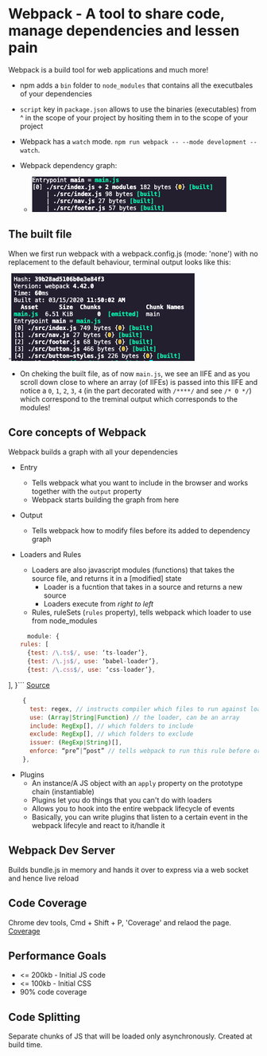 # Webpack - A tool to share code, manage dependencies and lessen pain

Webpack is a build tool for web applications and much more!

- npm adds a `bin` folder to `node_modules` that contains all the executbales of your dependencies
- `script` key in `package.json` allows to use the binaries (executables) from ^ in the scope of your project by hositing them in to the scope of your project

- Webpack has a `watch` mode. `npm run webpack -- --mode development --watch`.
- Webpack dependency graph:
  - ![WebpackDependencyGraph](./img/WebpackDependencyGraph.png)

## The built file

When we first run webpack with a webpack.config.js (mode: 'none') with no replacement to the default behaviour, terminal output looks like this:

-![WebpackConfigModeNone](./img/WebpackConfigModeNone.png)

- On cheking the built file, as of now `main.js`, we see an IIFE and as you scroll down close to where an array (of IIFEs) is passed into this IIFE and notice a `0`, `1`, `2`, `3`, `4` (in the part decorated with `/****/` and see `/* 0 */`) which correspond to the treminal output which corresponds to the modules!

## Core concepts of Webpack

Webpack builds a graph with all your dependencies

- Entry
  - Tells webpack what you want to include in the browser and works together with the `output` property
  - Webpack starts building the graph from here

- Output
  - Tells webpack how to modify files before its added to dependency graph

- Loaders and Rules
  - Loaders are also javascript modules (functions) that takes the source file, and returns it in a [modified] state
    - Loader is a fucntion that takes in a source and returns a new source
    - Loaders execute from _right to left_
  - Rules, ruleSets (`rules` property), tells webpack which loader to use from node_modules

  ```javascript
    module: {
  rules: [
    {test: /\.ts$/, use: ‘ts-loader’},
    {test: /\.js$/, use: ‘babel-loader’},
    {test: /\.css$/, use: ‘css-loader’},
],
}```
[Source](https://docs.google.com/presentation/d/1hFtMCMo62DgOIc-9OwgaVwPZHwv1cgMELArHcMbXlSI/edit#slide=id.g15e96ef847_0_407)

```javascript
    {
      test: regex, // instructs compiler which files to run against loader
      use: (Array|String|Function) // the loader, can be an array
      include: RegExp[], // which folders to include
      exclude: RegExp[], // which folders to exclude
      issuer: (RegExp|String)[],
      enforce: “pre”|”post” // tells webpack to run this rule before or after other rules
    },
```

- Plugins
  - An instance/A JS object with an `apply` property on the prototype chain (instantiable)
  - Plugins let you do things that you can't do with loaders
  - Allows you to hook into the entire webpack lifecycle of events
  - Basically, you can write plugins that listen to a certain event in the webpack lifecyle and react to it/handle it

## Webpack Dev Server

Builds bundle.js in memory and hands it over to express via a web socket and hence live reload


## Code Coverage

Chrome dev tools, Cmd + Shift + P, 'Coverage' and relaod the page. [Coverage](https://developers.google.com/web/updates/2017/04/devtools-release-notes#coverage)

## Performance Goals

- <= 200kb - Initial JS code
- <= 100kb - Initial CSS
- 90% code coverage

## Code Splitting

Separate chunks of JS that will be loaded only asynchronously. Created at build time.
